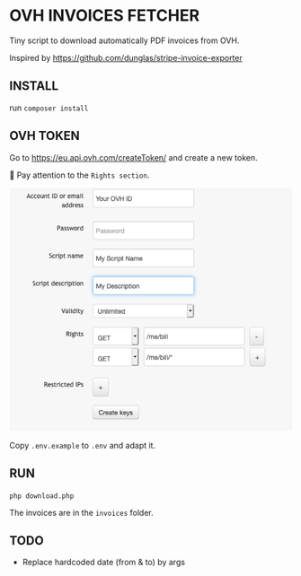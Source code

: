 # OVH INVOICES FETCHER

Tiny script to download automatically PDF invoices from OVH.

Inspired by https://github.com/dunglas/stripe-invoice-exporter

## INSTALL
run `composer install`

## OVH TOKEN
Go to https://eu.api.ovh.com/createToken/ and create a new token.

:eyes: Pay attention to the `Rights section`.

![Alt text](screenshot.png?raw=true "Create a token")

Copy `.env.example` to `.env` and adapt it.

## RUN
`php download.php`

The invoices are in the `invoices` folder.

## TODO
* Replace hardcoded date (from & to) by args
